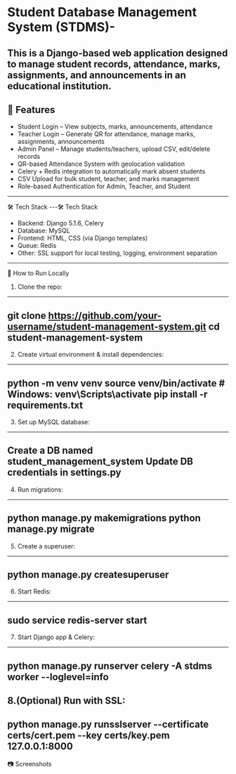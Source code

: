 # Student Database Management System (STDMS)-
This is a Django-based web application designed to manage student records, attendance, marks, assignments, and announcements in an educational institution.
---

🔧 Features
---
* Student Login – View subjects, marks, announcements, attendance
* Teacher Login – Generate QR for attendance, manage marks, assignments, announcements
* Admin Panel – Manage students/teachers, upload CSV, edit/delete records
* QR-based Attendance System with geolocation validation
* Celery + Redis integration to automatically mark absent students
* CSV Upload for bulk student, teacher, and marks management
* Role-based Authentication for Admin, Teacher, and Student
 ---
 🛠️ Tech Stack
 ---🛠️ Tech Stack
* Backend: Django 5.1.6, Celery
* Database: MySQL
* Frontend: HTML, CSS (via Django templates)
* Queue: Redis
* Other: SSL support for local testing, logging, environment separation
 ---
 🚀 How to Run Locally
1. Clone the repo:
---
git clone https://github.com/your-username/student-management-system.git
cd student-management-system
---

2. Create virtual environment & install dependencies:
---
python -m venv venv
source venv/bin/activate  # Windows: venv\Scripts\activate
pip install -r requirements.txt
---

3. Set up MySQL database:
---
Create a DB named student_management_system
Update DB credentials in settings.py
---
4. Run migrations:
---
python manage.py makemigrations
python manage.py migrate
---
5. Create a superuser:
---
python manage.py createsuperuser
---
6. Start Redis:
---
sudo service redis-server start
---
7. Start Django app & Celery:
---
python manage.py runserver
celery -A stdms worker --loglevel=info
---
8.(Optional) Run with SSL:
---
python manage.py runsslserver --certificate certs/cert.pem --key certs/key.pem 127.0.0.1:8000
---
📷 Screenshots


